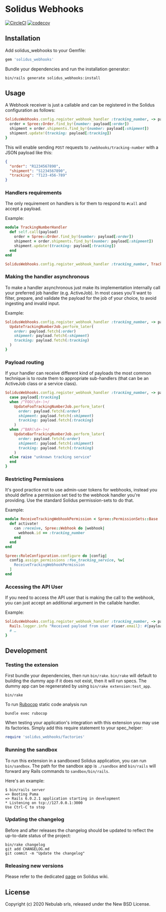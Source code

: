 # Solidus Webhooks

[![CircleCI](https://circleci.com/gh/solidusio/solidus_webhooks.svg?style=shield)](https://circleci.com/gh/solidusio/solidus_webhooks)
[![codecov](https://codecov.io/gh/solidusio/solidus_webhooks/branch/master/graph/badge.svg)](https://codecov.io/gh/solidusio/solidus_webhooks)

<!-- Explain what your extension does. -->

## Installation

Add solidus_webhooks to your Gemfile:

```ruby
gem 'solidus_webhooks'
```

Bundle your dependencies and run the installation generator:

```shell
bin/rails generate solidus_webhooks:install
```

## Usage

<!-- Explain how to use your extension once it's been installed. -->

A Webhook receiver is just a callable and can be registered in the Solidus configuration as follows:

```ruby
SolidusWebhooks.config.register_webhook_handler :tracking_number, -> payload {
  order = Spree::Order.find_by!(number: payload[:order])
  shipment = order.shipments.find_by!(number: payload[:shipment])
  shipment.update!(tracking: payload[:tracking])
}
```

This will enable sending `POST` requests to `/webhooks/tracking-number` with a JSON payload like this:

```json
{
  "order": "R1234567890",
  "shipment": "S1234567890",
  "tracking": "T123-456-789"
}
```

### Handlers requirements

The only requirement on handlers is for them to respond to `#call` and accept a payload.

Example:

```ruby
module TrackingNumberHandler
  def self.call(payload)
    order = Spree::Order.find_by!(number: payload[:order])
    shipment = order.shipments.find_by!(number: payload[:shipment])
    shipment.update!(tracking: payload[:tracking])
  end
end

SolidusWebhooks.config.register_webhook_handler :tracking_number, TrackingNumberHandler
```


### Making the handler asynchronous

To make a handler asynchronous just make its implementation internally call your preferred job handler (e.g. ActiveJob). In most cases you'll want to filter, prepare, and validate the payload for the job of your choice, to avoid ingesting and invalid input.

Example:

```ruby
SolidusWebhooks.config.register_webhook_handler :tracking_number, -> payload {
  UpdateTrackingNumberJob.perform_later(
    order: payload.fetch(:order)
    shipment: payload.fetch(:shipment)
    tracking: payload.fetch(:tracking)
  )
}
```


### Payload routing

If your handler can receive different kind of payloads the most common technique is to route them to appropriate sub-handlers (that can be an ActiveJob class or a service class).

```ruby
SolidusWebhooks.config.register_webhook_handler :tracking_number, -> payload {
  case payload[:tracking]
  when /^FOO(\d+-)+/
    UpdateFooTrackingNumberJob.perform_later(
      order: payload.fetch(:order)
      shipment: payload.fetch(:shipment)
      tracking: payload.fetch(:tracking)
    )
  when /^BAR(\d+-)+/
    UpdateBarTrackingNumberJob.perform_later(
      order: payload.fetch(:order)
      shipment: payload.fetch(:shipment)
      tracking: payload.fetch(:tracking)
    )
  else raise "unknown tracking service"
  end
}
```

### Restricting Permissions

It's good practice not to use admin-user tokens for webhooks, instead you should define a permission set tied to the webhook handler you're providing. Use the standard Solidus permission-sets to do that.

Example:

```ruby
module ReceiveTrackingWebhookPermission < Spree::PermissionSets::Base
  def activate!
    can :receive, Spree::Webhook do |webhook|
      webhook.id == :tracking_number
    end
  end
end

Spree::RoleConfiguration.configure do |config|
  config.assign_permissions :foo_tracking_service, %w[
    ReceiveTrackingWebhookPermission
  ]
end
```

### Accessing the API User

If you need to access the API user that is making the call to the webhook, you can just accept an additional argument in the callable handler.

Example:

```ruby
SolidusWebhooks.config.register_webhook_handler :tracking_number, -> payload, user {
  Rails.logger.info "Received payload from user #{user.email}: #{payload.to_json}"
  # …
}
```

## Development

### Testing the extension

First bundle your dependencies, then run `bin/rake`. `bin/rake` will default to building the dummy
app if it does not exist, then it will run specs. The dummy app can be regenerated by using
`bin/rake extension:test_app`.

```shell
bin/rake
```

To run [Rubocop](https://github.com/bbatsov/rubocop) static code analysis run

```shell
bundle exec rubocop
```

When testing your application's integration with this extension you may use its factories.
Simply add this require statement to your spec_helper:

```ruby
require 'solidus_webhooks/factories'
```

### Running the sandbox

To run this extension in a sandboxed Solidus application, you can run `bin/sandbox`. The path for
the sandbox app is `./sandbox` and `bin/rails` will forward any Rails commands to
`sandbox/bin/rails`.

Here's an example:

```
$ bin/rails server
=> Booting Puma
=> Rails 6.0.2.1 application starting in development
* Listening on tcp://127.0.0.1:3000
Use Ctrl-C to stop
```

### Updating the changelog

Before and after releases the changelog should be updated to reflect the up-to-date status of
the project:

```shell
bin/rake changelog
git add CHANGELOG.md
git commit -m "Update the changelog"
```

### Releasing new versions

Please refer to the dedicated [page](https://github.com/solidusio/solidus/wiki/How-to-release-extensions) on Solidus wiki.

## License

Copyright (c) 2020 Nebulab srls, released under the New BSD License.
